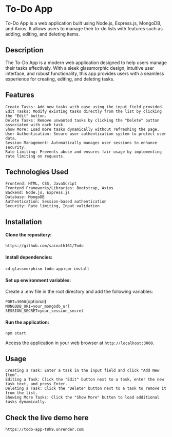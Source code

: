 # To-Do App

To-Do App is a web application built using Node.js, Express.js, MongoDB, and Axios. It allows users to manage their to-do lists with features such as adding, editing, and deleting items.

## Description

The To-Do App is a modern web application designed to help users manage their tasks effectively. With a sleek glassmorphic design, intuitive user interface, and robust functionality, this app provides users with a seamless experience for creating, editing, and deleting tasks.

## Features

    Create Tasks: Add new tasks with ease using the input field provided.
    Edit Tasks: Modify existing tasks directly from the list by clicking the "Edit" button.
    Delete Tasks: Remove unwanted tasks by clicking the "Delete" button associated with each task.
    Show More: Load more tasks dynamically without refreshing the page.
    User Authentication: Secure user authentication system to protect user data.
    Session Management: Automatically manages user sessions to enhance security.
    Rate Limiting: Prevents abuse and ensures fair usage by implementing rate limiting on requests.

## Technologies Used

    Frontend: HTML, CSS, JavaScript
    Frontend Frameworks/Libraries: Bootstrap, Axios
    Backend: Node.js, Express.js
    Database: MongoDB
    Authentication: Session-based authentication
    Security: Rate limiting, Input validation

## Installation

#### Clone the repository:

`https://github.com/sainath161/Todo`

#### Install dependencies:

`cd glassmorphism-todo-app`
`npm install`

#### Set up environment variables:

Create a .env file in the root directory and add the following variables:

`PORT=3000`(optional)<br>
`MONGODB_URI=your_mongodb_url`<br>
`SESSION_SECRET=your_session_secret`

#### Run the application:

`npm start`

Access the application in your web browser at `http://localhost:3000`.

## Usage

    Creating a Task: Enter a task in the input field and click "Add New Item".
    Editing a Task: Click the "Edit" button next to a task, enter the new task text, and press Enter.
    Deleting a Task: Click the "Delete" button next to a task to remove it from the list.
    Showing More Tasks: Click the "Show More" button to load additional tasks dynamically.

## Check the live demo here

`https://todo-app-t8k9.onrender.com`
